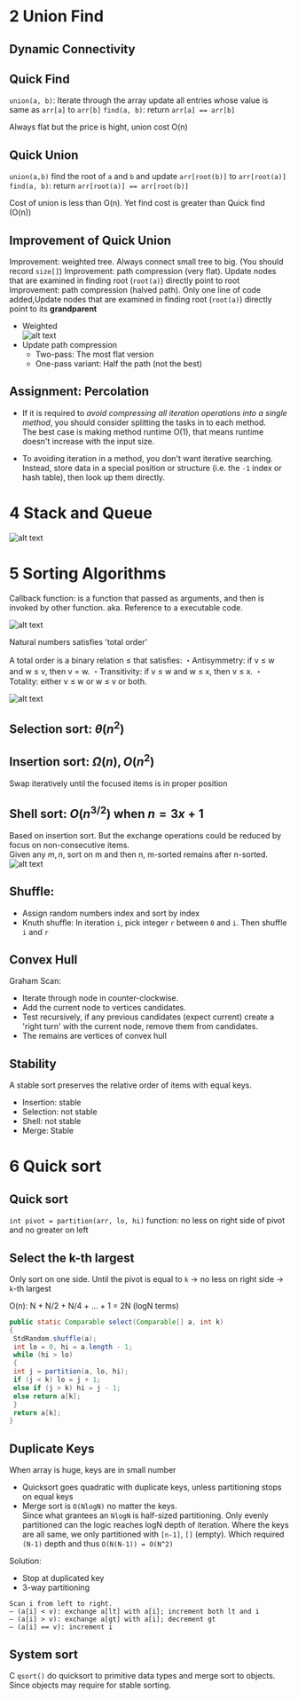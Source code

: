 # 2 Union Find

## Dynamic Connectivity

## Quick Find

`union(a, b)`: Iterate through the array update all entries whose value is same as `arr[a]` to `arr[b]`
`find(a, b)`: return `arr[a] == arr[b]`

Always flat but the price is hight, union cost O(n)

## Quick Union

`union(a,b)` find the root of `a` and `b` and update `arr[root(b)]` to `arr[root(a)]`
`find(a, b)`: return `arr[root(a)] == arr[root(b)]`

Cost of union is less than O(n). Yet find cost is greater than Quick find (O(n))



## Improvement of Quick Union
Improvement: weighted tree. Always connect small tree to big. (You should record `size[]`)
Improvement: path compression (very flat). Update nodes that are examined in finding root (`root(a)`) directly point to root
Improvement: path compression (halved path). Only one line of code added,Update nodes that are examined in finding root (`root(a)`) directly point to its **grandparent**

- Weighted  
![alt text](image.png)
- Update path compression
    - Two-pass: The most flat version
    - One-pass variant: Half the path (not the best)

## Assignment: Percolation

- If it is required to *avoid compressing all iteration operations into a single method*,
you should consider splitting the tasks in to each method.  
The best case is making method runtime O(1), that means runtime doesn't increase with the input size.

- To avoiding iteration in a method, you don't want iterative searching.  
Instead, store data in a special position or structure (i.e. the `-1` index or hash table), then look up them directly.



# 4 Stack and Queue

![alt text](image-1.png)

# 5 Sorting Algorithms

Callback function: is a function that passed as arguments, and then is invoked by other function. aka. Reference to a executable code.

![alt text](image-4.png)

Natural numbers satisfies 'total order'

A total order is a binary relation ≤ that satisfies:
・Antisymmetry: if v ≤ w and w ≤ v, then v = w.
・Transitivity: if v ≤ w and w ≤ x, then v ≤ x.
・Totality: either v ≤ w or w ≤ v or both.

![alt text](image-2.png)

## Selection sort: $\theta(n^2)$
## Insertion sort: $\Omega(n), O(n^2)$
Swap iteratively until the focused items is in proper position
## Shell sort: $O(n^{3/2})$ when $n=3x+1$   
Based on insertion sort. But the exchange operations could be reduced by focus on non-consecutive items.  
Given any $m, n$, sort on m and then n, m-sorted remains after n-sorted.  
![alt text](image-3.png)
## Shuffle:  
* Assign random numbers index and sort by index
* Knuth shuffle: In iteration `i`, pick integer `r` between `0` and `i`. Then shuffle `i` and `r`
## Convex Hull
Graham Scan: 
* Iterate through node in counter-clockwise. 
* Add the current node to vertices candidates.
* Test recursively, if any previous candidates (expect current) create a 'right turn' with the current node, remove them from candidates.
* The remains are vertices of convex hull 

## Stability
A stable sort preserves the relative order of items with equal keys.

* Insertion: stable
* Selection: not stable
* Shell: not stable
* Merge: Stable


# 6 Quick sort

## Quick sort
`int pivot = partition(arr, lo, hi)` function: no less on right side of pivot and no greater on left

## Select the k-th largest

Only sort on one side.
Until the pivot is equal to `k` -> no less on right side -> `k`-th largest

O(n): N + N/2 + N/4 + ... + 1 = 2N (logN terms)

```java
public static Comparable select(Comparable[] a, int k)
{
 StdRandom.shuffle(a);
 int lo = 0, hi = a.length - 1;
 while (hi > lo)
 {
 int j = partition(a, lo, hi);
 if (j < k) lo = j + 1;
 else if (j > k) hi = j - 1;
 else return a[k];
 }
 return a[k];
}
```

## Duplicate Keys

When array is huge, keys are in small number

- Quicksort goes quadratic with duplicate keys, unless partitioning stops on equal keys
- Merge sort is `O(NlogN)` no matter the keys.  
Since what grantees an `NlogN` is half-sized partitioning. Only evenly partitioned can the logic reaches logN depth of iteration. Where the keys are all same, we only partitioned with `[n-1]`, `[]` (empty). Which required `(N-1)` depth and thus `O(N(N-1)) = O(N^2)`

Solution:
- Stop at duplicated key
- 3-way partitioning

```
Scan i from left to right.
– (a[i] < v): exchange a[lt] with a[i]; increment both lt and i
– (a[i] > v): exchange a[gt] with a[i]; decrement gt
– (a[i] == v): increment i
```

## System sort

C `qsort()` do quicksort to primitive data types and merge sort to objects. Since objects may require for stable sorting.

